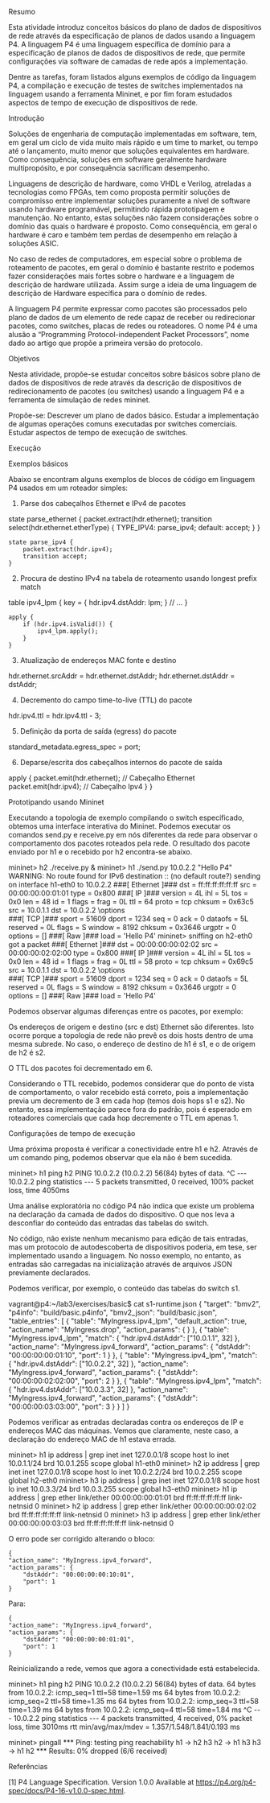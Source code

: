 
Resumo

Esta atividade introduz conceitos básicos do plano de dados de dispositivos de rede através da especificação de planos de dados usando a linguagem P4. A linguagem P4 é uma linguagem específica de domínio para a especificação de planos de dados de dispositivos de rede, que permite configurações via software de camadas de rede após a implementação.

Dentre as tarefas, foram listados alguns exemplos de código da linguagem P4, a compilação e execução de testes de switches implementados na linguagem usando a ferramenta Mininet, e por fim foram estudados aspectos de tempo de execução de dispositivos de rede.


Introdução

Soluções de engenharia de computação implementadas em software, tem, em geral um ciclo de vida muito mais rápido e um time to market, ou tempo até o lançamento, muito menor que soluções equivalentes em hardware. Como consequência, soluções em software geralmente hardware multipropósito, e por consequência sacrificam desempenho.

Linguagens de descrição de hardware, como VHDL e Verilog, atreladas a tecnologias como FPGAs, tem como proposta permitir soluções de compromisso entre implementar soluções puramente a nível de software usando hardware programável, permitindo rápida prototipagem e manutenção. No entanto, estas soluções não fazem considerações sobre o domínio das quais o hardware é proposto. Como consequência, em geral o hardware é caro e também tem perdas de desempenho em relação à soluções ASIC.

No caso de redes de computadores, em especial sobre o problema de roteamento de pacotes, em geral o domínio é bastante restrito e podemos fazer considerações mais fortes sobre o hardware e a linguagem de descrição de hardware utilizada. Assim surge a ideia de uma linguagem de descrição de Hardware específica para o domínio de redes.

A linguagem P4 permite expressar como pacotes são processados pelo plano de dados de um elemento de rede capaz de receber ou redirecionar pacotes, como switches, placas de redes ou roteadores. O nome P4 é uma alusão a “Programming Protocol-independent Packet Processors”, nome dado ao artigo que propõe a primeira versão do protocolo.

Objetivos

Nesta atividade, propõe-se estudar conceitos sobre básicos sobre plano de dados de dispositivos de rede através da descrição de dispositivos de redirecionamento de pacotes (ou switches) usando a linguagem P4 e a ferramenta de simulação de redes mininet.

Propõe-se:
Descrever um plano de dados básico.
Estudar a implementação de algumas operações comuns executadas por switches comerciais.
Estudar aspectos de tempo de execução de switches.



Execução

Exemplos básicos

Abaixo se encontram alguns exemplos de blocos de código em linguagem P4 usados em um roteador simples:

1. Parse dos cabeçalhos Ethernet e IPv4 de pacotes

state parse_ethernet {
    	packet.extract(hdr.ethernet);
    	transition select(hdr.ethernet.etherType) {
        	TYPE_IPV4: parse_ipv4;
        	default: accept;
    	}
	}

	state parse_ipv4 {
    	packet.extract(hdr.ipv4);
    	transition accept;
	}

2. Procura de destino IPv4 na tabela de roteamento usando longest prefix match

table ipv4_lpm {
    	key = {
        	hdr.ipv4.dstAddr: lpm;
    	}
	// ...
	}

	apply {
    	if (hdr.ipv4.isValid()) {
        	ipv4_lpm.apply();
    	}
	}


3. Atualização de endereços MAC fonte e destino

hdr.ethernet.srcAddr = hdr.ethernet.dstAddr;
hdr.ethernet.dstAddr = dstAddr;

4. Decremento do campo time-to-live (TTL) do pacote

hdr.ipv4.ttl = hdr.ipv4.ttl - 3;

5. Definição da porta de saída (egress) do pacote

standard_metadata.egress_spec = port;

6. Deparse/escrita dos cabeçalhos internos do pacote de saída

apply {
    	packet.emit(hdr.ethernet);  // Cabeçalho Ethernet
    	packet.emit(hdr.ipv4);      // Cabeçalho Ipv4
	}
}


Prototipando usando Mininet

Executando a topologia de exemplo compilando o switch especificado, obtemos uma interface interativa do Mininet. Podemos executar os comandos send.py e receive.py em nós diferentes da rede para observar o comportamento dos pacotes roteados pela rede. O resultado dos pacote enviado por h1 e o recebido por h2 encontra-se abaixo.

mininet> h2 ./receive.py &
mininet> h1 ./send.py 10.0.2.2 "Hello P4"
WARNING: No route found for IPv6 destination :: (no default route?)
sending on interface h1-eth0 to 10.0.2.2
###[ Ethernet ]###
  dst   	= ff:ff:ff:ff:ff:ff
  src   	= 00:00:00:00:01:01
  type  	= 0x800
###[ IP ]###
 	version   = 4L
 	ihl   	= 5L
 	tos   	= 0x0
 	len   	= 48
 	id    	= 1
 	flags 	=
 	frag  	= 0L
 	ttl   	= 64
 	proto 	= tcp
 	chksum	= 0x63c5
 	src   	= 10.0.1.1
 	dst   	= 10.0.2.2
 	\options   \
###[ TCP ]###
    	sport 	= 51609
    	dport 	= 1234
    	seq   	= 0
    	ack   	= 0
    	dataofs   = 5L
    	reserved  = 0L
    	flags 	= S
    	window	= 8192
    	chksum	= 0x3646
    	urgptr	= 0
    	options   = []
###[ Raw ]###
       	load  	= 'Hello P4'
mininet>
sniffing on h2-eth0
got a packet
###[ Ethernet ]###
  dst   	= 00:00:00:00:02:02
  src   	= 00:00:00:02:02:00
  type  	= 0x800
###[ IP ]###
 	version   = 4L
 	ihl   	= 5L
 	tos   	= 0x0
 	len   	= 48
 	id    	= 1
 	flags 	=
 	frag  	= 0L
 	ttl   	= 58
 	proto 	= tcp
 	chksum	= 0x69c5
 	src   	= 10.0.1.1
 	dst   	= 10.0.2.2
 	\options   \
###[ TCP ]###
    	sport 	= 51609
    	dport 	= 1234
    	seq   	= 0
    	ack   	= 0
    	dataofs   = 5L
    	reserved  = 0L
    	flags 	= S
    	window	= 8192
    	chksum	= 0x3646
    	urgptr	= 0
    	options   = []
###[ Raw ]###
       	load  	= 'Hello P4'



Podemos observar algumas diferenças entre os pacotes, por exemplo:

Os endereços de origem e destino (src e dst) Ethernet são diferentes. Isto ocorre porque a topologia de rede não prevê os dois hosts dentro de uma mesma subrede. No caso, o endereço de destino de h1 é s1, e o de origem de h2 é s2.

O TTL dos pacotes foi decrementado em 6.

Considerando o TTL recebido, podemos considerar que do ponto de vista de comportamento, o valor recebido está correto, pois a implementação previa um decremento de 3 em cada hop (temos dois hops s1 e s2). No entanto, essa implementação parece fora do padrão, pois é esperado em roteadores comerciais que cada hop decremente o TTL em  apenas 1.

Configurações de tempo de execução

Uma próxima proposta é verificar a conectividade entre h1 e h2. Através de um comando ping, podemos observar que ela não é bem sucedida.

mininet> h1 ping h2
PING 10.0.2.2 (10.0.2.2) 56(84) bytes of data.
^C
--- 10.0.2.2 ping statistics ---
5 packets transmitted, 0 received, 100% packet loss, time 4050ms

Uma análise exploratória no código P4 não indica que existe um problema na declaração da camada de dados do dispositivo. O que nos leva a desconfiar do conteúdo das entradas das tabelas do switch.

No código, não existe nenhum mecanismo para edição de tais entradas, mas um protocolo de autodescoberta de dispositivos poderia, em tese, ser implementado usando a linguagem.
No nosso exemplo, no entanto, as entradas são carregadas na inicialização através de arquivos JSON previamente declarados.

Podemos verificar, por exemplo, o conteúdo das tabelas do switch s1.

vagrant@p4:~/lab3/exercises/basic$ cat s1-runtime.json
{
  "target": "bmv2",
  "p4info": "build/basic.p4info",
  "bmv2_json": "build/basic.json",
  "table_entries": [
	{
  	"table": "MyIngress.ipv4_lpm",
  	"default_action": true,
  	"action_name": "MyIngress.drop",
  	"action_params": { }
	},
	{
  	"table": "MyIngress.ipv4_lpm",
  	"match": {
    	"hdr.ipv4.dstAddr": ["10.0.1.1", 32]
  	},
  	"action_name": "MyIngress.ipv4_forward",
  	"action_params": {
    	"dstAddr": "00:00:00:00:01:10",
    	"port": 1
  	}
	},
	{
  	"table": "MyIngress.ipv4_lpm",
  	"match": {
    	"hdr.ipv4.dstAddr": ["10.0.2.2", 32]
  	},
  	"action_name": "MyIngress.ipv4_forward",
  	"action_params": {
    	"dstAddr": "00:00:00:02:02:00",
    	"port": 2
  	}
	},
	{
  	"table": "MyIngress.ipv4_lpm",
  	"match": {
    	"hdr.ipv4.dstAddr": ["10.0.3.3", 32]
  	},
  	"action_name": "MyIngress.ipv4_forward",
  	"action_params": {
    	"dstAddr": "00:00:00:03:03:00",
    	"port": 3
  	}
	}
  ]
}

 Podemos verificar as entradas declaradas contra os endereços de IP e endereços MAC das máquinas. Vemos que claramente, neste caso, a declaração do endereço MAC de h1 estava errada.

mininet> h1 ip address | grep inet
	inet 127.0.0.1/8 scope host lo
	inet 10.0.1.1/24 brd 10.0.1.255 scope global h1-eth0
mininet> h2 ip address | grep inet
	inet 127.0.0.1/8 scope host lo
	inet 10.0.2.2/24 brd 10.0.2.255 scope global h2-eth0
mininet> h3 ip address | grep inet
	inet 127.0.0.1/8 scope host lo
	inet 10.0.3.3/24 brd 10.0.3.255 scope global h3-eth0
mininet> h1 ip address | grep ether
	link/ether 00:00:00:00:01:01 brd ff:ff:ff:ff:ff:ff link-netnsid 0
mininet> h2 ip address | grep ether
	link/ether 00:00:00:00:02:02 brd ff:ff:ff:ff:ff:ff link-netnsid 0
mininet> h3 ip address | grep ether
	link/ether 00:00:00:00:03:03 brd ff:ff:ff:ff:ff:ff link-netnsid 0


O erro pode ser corrigido alterando o bloco:

	{
  	"action_name": "MyIngress.ipv4_forward",
  	"action_params": {
    	"dstAddr": "00:00:00:00:10:01",
    	"port": 1
  	}

Para:

	{
  	"action_name": "MyIngress.ipv4_forward",
  	"action_params": {
    	"dstAddr": "00:00:00:00:01:01",
    	"port": 1
  	}

Reinicializando a rede, vemos que agora a conectividade está estabelecida.

mininet> h1 ping h2
PING 10.0.2.2 (10.0.2.2) 56(84) bytes of data.
64 bytes from 10.0.2.2: icmp_seq=1 ttl=58 time=1.59 ms
64 bytes from 10.0.2.2: icmp_seq=2 ttl=58 time=1.35 ms
64 bytes from 10.0.2.2: icmp_seq=3 ttl=58 time=1.39 ms
64 bytes from 10.0.2.2: icmp_seq=4 ttl=58 time=1.84 ms
^C
--- 10.0.2.2 ping statistics ---
4 packets transmitted, 4 received, 0% packet loss, time 3010ms
rtt min/avg/max/mdev = 1.357/1.548/1.841/0.193 ms

mininet> pingall
*** Ping: testing ping reachability
h1 -> h2 h3
h2 -> h1 h3
h3 -> h1 h2
*** Results: 0% dropped (6/6 received)


Referências

[1] P4 Language Specification. Version 1.0.0 Available at
https://p4.org/p4-spec/docs/P4-16-v1.0.0-spec.html.

